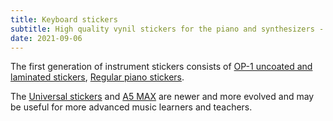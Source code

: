 ```yaml
---
title: Keyboard stickers
subtitle: High quality vynil stickers for the piano and synthesizers - instruments with keys to press
date: 2021-09-06
---
```


The first generation of instrument stickers consists of [OP-1 uncoated and laminated stickers](./op-1/index.md), [Regular piano stickers](./piano/index.md).

The [Universal stickers](./universal/index.md) and [A5 MAX](./a5max/index.md) are newer and more evolved and may be useful for more advanced music learners and teachers.